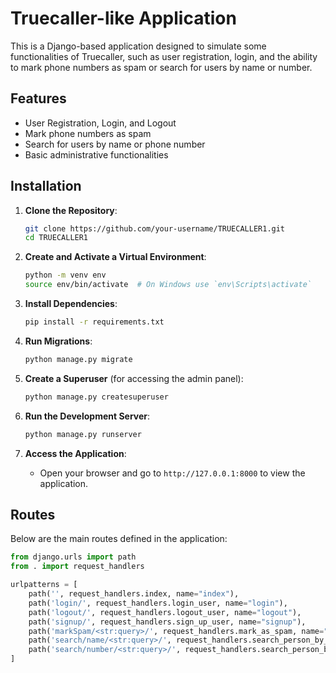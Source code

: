 # Truecaller-like Application

This is a Django-based application designed to simulate some functionalities of Truecaller, such as user registration, login, and the ability to mark phone numbers as spam or search for users by name or number.

## Features

- User Registration, Login, and Logout
- Mark phone numbers as spam
- Search for users by name or phone number
- Basic administrative functionalities


## Installation

1. **Clone the Repository**:
    ```bash
    git clone https://github.com/your-username/TRUECALLER1.git
    cd TRUECALLER1
    ```

2. **Create and Activate a Virtual Environment**:
    ```bash
    python -m venv env
    source env/bin/activate  # On Windows use `env\Scripts\activate`
    ```

3. **Install Dependencies**:
    ```bash
    pip install -r requirements.txt
    ```

4. **Run Migrations**:
    ```bash
    python manage.py migrate
    ```

5. **Create a Superuser** (for accessing the admin panel):
    ```bash
    python manage.py createsuperuser
    ```

6. **Run the Development Server**:
    ```bash
    python manage.py runserver
    ```

7. **Access the Application**:
    - Open your browser and go to `http://127.0.0.1:8000` to view the application.

## Routes

Below are the main routes defined in the application:

```python
from django.urls import path
from . import request_handlers

urlpatterns = [
    path('', request_handlers.index, name="index"),                           # Home page route
    path('login/', request_handlers.login_user, name="login"),                # User login route
    path('logout/', request_handlers.logout_user, name="logout"),             # User logout route
    path('signup/', request_handlers.sign_up_user, name="signup"),            # User signup route
    path('markSpam/<str:query>/', request_handlers.mark_as_spam, name="mark_as_spam"),  # Mark a phone number as spam
    path('search/name/<str:query>/', request_handlers.search_person_by_name, name="search_by_name"),  # Search by name
    path('search/number/<str:query>/', request_handlers.search_person_by_number, name="search_by_number"),  # Search by number
]
